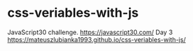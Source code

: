 # css-veriables-with-js

JavaScript30 challenge. https://javascript30.com/ Day 3
https://mateuszlubianka1993.github.io/css-veriables-with-js/
